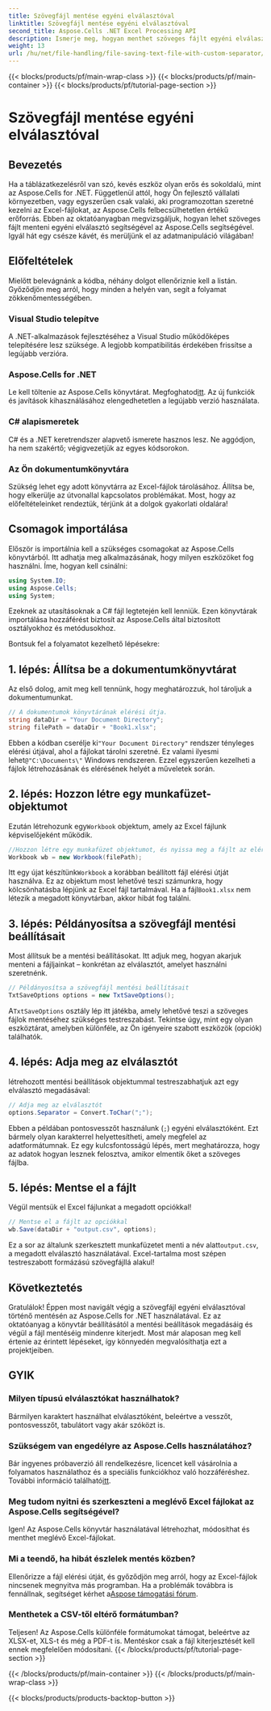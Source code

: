 ```yaml
---
title: Szövegfájl mentése egyéni elválasztóval
linktitle: Szövegfájl mentése egyéni elválasztóval
second_title: Aspose.Cells .NET Excel Processing API
description: Ismerje meg, hogyan menthet szöveges fájlt egyéni elválasztóval az Aspose.Cells for .NET használatával. Lépésről lépésre útmutató és tippek mellékelve.
weight: 13
url: /hu/net/file-handling/file-saving-text-file-with-custom-separator/
---
```


{{< blocks/products/pf/main-wrap-class >}}
{{< blocks/products/pf/main-container >}}
{{< blocks/products/pf/tutorial-page-section >}}

# Szövegfájl mentése egyéni elválasztóval

## Bevezetés
Ha a táblázatkezelésről van szó, kevés eszköz olyan erős és sokoldalú, mint az Aspose.Cells for .NET. Függetlenül attól, hogy Ön fejlesztő vállalati környezetben, vagy egyszerűen csak valaki, aki programozottan szeretné kezelni az Excel-fájlokat, az Aspose.Cells felbecsülhetetlen értékű erőforrás. Ebben az oktatóanyagban megvizsgáljuk, hogyan lehet szöveges fájlt menteni egyéni elválasztó segítségével az Aspose.Cells segítségével. Igyál hát egy csésze kávét, és merüljünk el az adatmanipuláció világában!
## Előfeltételek
Mielőtt belevágnánk a kódba, néhány dolgot ellenőriznie kell a listán. Győződjön meg arról, hogy minden a helyén van, segít a folyamat zökkenőmentességében.
### Visual Studio telepítve
A .NET-alkalmazások fejlesztéséhez a Visual Studio működőképes telepítésére lesz szüksége. A legjobb kompatibilitás érdekében frissítse a legújabb verzióra.
### Aspose.Cells for .NET
 Le kell töltenie az Aspose.Cells könyvtárat. Megfoghatod[itt](https://releases.aspose.com/cells/net/). Az új funkciók és javítások kihasználásához elengedhetetlen a legújabb verzió használata.
### C# alapismeretek
C# és a .NET keretrendszer alapvető ismerete hasznos lesz. Ne aggódjon, ha nem szakértő; végigvezetjük az egyes kódsorokon.
### Az Ön dokumentumkönyvtára
Szükség lehet egy adott könyvtárra az Excel-fájlok tárolásához. Állítsa be, hogy elkerülje az útvonallal kapcsolatos problémákat.
Most, hogy az előfeltételeinket rendeztük, térjünk át a dolgok gyakorlati oldalára!
## Csomagok importálása
Először is importálnia kell a szükséges csomagokat az Aspose.Cells könyvtárból. Itt adhatja meg alkalmazásának, hogy milyen eszközöket fog használni. Íme, hogyan kell csinálni:
```csharp
using System.IO;
using Aspose.Cells;
using System;
```
Ezeknek az utasításoknak a C# fájl legtetején kell lenniük. Ezen könyvtárak importálása hozzáférést biztosít az Aspose.Cells által biztosított osztályokhoz és metódusokhoz.

Bontsuk fel a folyamatot kezelhető lépésekre:
## 1. lépés: Állítsa be a dokumentumkönyvtárat
Az első dolog, amit meg kell tennünk, hogy meghatározzuk, hol tároljuk a dokumentumunkat. 
```csharp
// A dokumentumok könyvtárának elérési útja.
string dataDir = "Your Document Directory";
string filePath = dataDir + "Book1.xlsx";
```
 Ebben a kódban cserélje ki`"Your Document Directory"` rendszer tényleges elérési útjával, ahol a fájlokat tárolni szeretné. Ez valami ilyesmi lehet`@"C:\Documents\"` Windows rendszeren. Ezzel egyszerűen kezelheti a fájlok létrehozásának és elérésének helyét a műveletek során.
## 2. lépés: Hozzon létre egy munkafüzet-objektumot
 Ezután létrehozunk egy`Workbook` objektum, amely az Excel fájlunk képviselőjeként működik. 
```csharp
//Hozzon létre egy munkafüzet objektumot, és nyissa meg a fájlt az elérési útjából
Workbook wb = new Workbook(filePath);
```
 Itt egy újat készítünk`Workbook` a korábban beállított fájl elérési útját használva. Ez az objektum most lehetővé teszi számunkra, hogy kölcsönhatásba lépjünk az Excel fájl tartalmával. Ha a fájl`Book1.xlsx` nem létezik a megadott könyvtárban, akkor hibát fog találni.
## 3. lépés: Példányosítsa a szövegfájl mentési beállításait
Most állítsuk be a mentési beállításokat. Itt adjuk meg, hogyan akarjuk menteni a fájljainkat – konkrétan az elválasztót, amelyet használni szeretnénk.
```csharp
// Példányosítsa a szövegfájl mentési beállításait
TxtSaveOptions options = new TxtSaveOptions();
```
 A`TxtSaveOptions` osztály lép itt játékba, amely lehetővé teszi a szöveges fájlok mentéséhez szükséges testreszabást. Tekintse úgy, mint egy olyan eszköztárat, amelyben különféle, az Ön igényeire szabott eszközök (opciók) találhatók.
## 4. lépés: Adja meg az elválasztót
létrehozott mentési beállítások objektummal testreszabhatjuk azt egy elválasztó megadásával:
```csharp
// Adja meg az elválasztót
options.Separator = Convert.ToChar(";");
```
Ebben a példában pontosvesszőt használunk (`;`) egyéni elválasztóként. Ezt bármely olyan karakterrel helyettesítheti, amely megfelel az adatformátumnak. Ez egy kulcsfontosságú lépés, mert meghatározza, hogy az adatok hogyan lesznek felosztva, amikor elmentik őket a szöveges fájlba.
## 5. lépés: Mentse el a fájlt
Végül mentsük el Excel fájlunkat a megadott opciókkal!
```csharp
// Mentse el a fájlt az opciókkal
wb.Save(dataDir + "output.csv", options);
```
 Ez a sor az általunk szerkesztett munkafüzetet menti a név alatt`output.csv`, a megadott elválasztó használatával. Excel-tartalma most szépen testreszabott formázású szövegfájllá alakul!
## Következtetés
Gratulálok! Éppen most navigált végig a szövegfájl egyéni elválasztóval történő mentésén az Aspose.Cells for .NET használatával. Ez az oktatóanyag a könyvtár beállításától a mentési beállítások megadásáig és végül a fájl mentéséig mindenre kiterjedt. Most már alaposan meg kell értenie az érintett lépéseket, így könnyedén megvalósíthatja ezt a projektjeiben.
## GYIK
### Milyen típusú elválasztókat használhatok?
Bármilyen karaktert használhat elválasztóként, beleértve a vesszőt, pontosvesszőt, tabulátort vagy akár szóközt is.
### Szükségem van engedélyre az Aspose.Cells használatához?
 Bár ingyenes próbaverzió áll rendelkezésre, licencet kell vásárolnia a folyamatos használathoz és a speciális funkciókhoz való hozzáféréshez. További információ található[itt](https://purchase.aspose.com/buy).
### Meg tudom nyitni és szerkeszteni a meglévő Excel fájlokat az Aspose.Cells segítségével?
Igen! Az Aspose.Cells könyvtár használatával létrehozhat, módosíthat és menthet meglévő Excel-fájlokat.
### Mi a teendő, ha hibát észlelek mentés közben?
Ellenőrizze a fájl elérési útját, és győződjön meg arról, hogy az Excel-fájlok nincsenek megnyitva más programban. Ha a problémák továbbra is fennállnak, segítséget kérhet a[Aspose támogatási fórum](https://forum.aspose.com/c/cells/9).
### Menthetek a CSV-től eltérő formátumban?
Teljesen! Az Aspose.Cells különféle formátumokat támogat, beleértve az XLSX-et, XLS-t és még a PDF-t is. Mentéskor csak a fájl kiterjesztését kell ennek megfelelően módosítani.
{{< /blocks/products/pf/tutorial-page-section >}}

{{< /blocks/products/pf/main-container >}}
{{< /blocks/products/pf/main-wrap-class >}}

{{< blocks/products/products-backtop-button >}}
